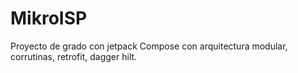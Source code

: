 # MikroISP
Proyecto de grado con jetpack Compose con arquitectura modular, corrutinas, retrofit, dagger hilt.
